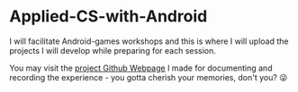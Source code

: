 # Applied-CS-with-Android
I will facilitate Android-games workshops and this is where I will upload the projects I will develop while preparing for each session.

You may visit the [project Github Webpage](https://josealvarez97.github.io/Applied-CS-with-Android "Applied CS with Android Journalism") I made for documenting and recording the experience - you gotta cherish your memories, don't you? :stuck_out_tongue_winking_eye:

